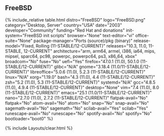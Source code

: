 ## FreeBSD
{% include_relative table.html distro="FreeBSD" logo="FreeBSD.png" category="Desktop, Server" country="USA" date="2003" developer="Community" funding="Red Hat and donations" init-system="FreeBSD init scripts" browser="None" text-editor="vi" office-suite="None" package-manager="Ports (source)/pkg (binary)" release-model="Fixed, Rolling (11-STABLE/12-CURRENT)" releases="10.3, 11.0, 11-STABLE, 12-CURRENT" architecture="arm, arm64, armel, i386, ia64, mips, mipsel, sparc64, pc98, powerpc, powerpc64, ps3, x86_64, xbox" broadcom="No" fuse="No" uefi="Yes" firefox="47.0.1 (11.0), 50.1.0 (11-STABLE/12-CURRENT)" glibc="N/A" gnome="3.18.4 (11.0/11-STABLE/12-CURRENT)" libreoffice="5.0.6 (11.0), 5.2.3 (11-STABLE/12-CURRENT)" linux="N/A" xorg="1.19.0" bash="4.3 (11.0), 4.4 (11-STABLE/12-CURRENT)" zsh="5.2 (11.0), 5.3 (11-STABLE/12-CURRENT)" systemd="N/A" gcc="4.8.5 (11.0), 4.9.4 (11-STABLE/12-CURRENT)" desktop="None" vim="7.4 (11.0), 8.0 (11-STABLE/12-CURRENT)" emacs="25.1 (11.0/11-STABLE/12-CURRENT)" nano="2.7.0 (11.0), 2.7.2 (11-STABLE/12-CURRENT)" flatpak-avail="No" flatpak="No" atom-avail="No" atom="No" snap="No" snap-avail="No" sagemath-avail="No" sagemath="No" scilab-avail="Yes" scilab="Yes" runescape-avail="No" runescape="No" spotify-avail="No" spotify="No" bootloader="boot0" %}

{% include Layouts/clear.html %}
